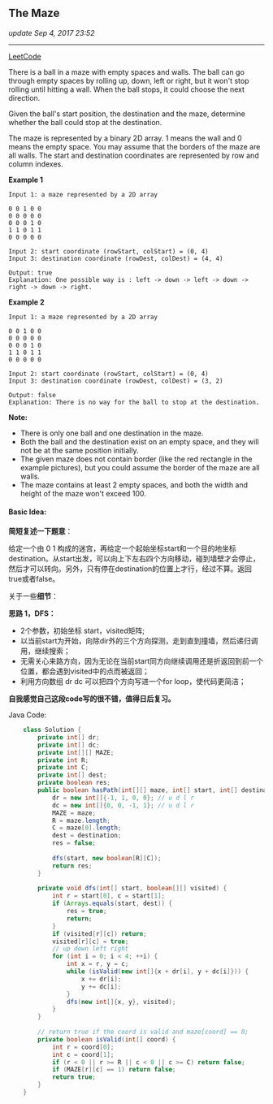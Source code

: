 ## The Maze
_update Sep 4, 2017  23:52_

---
[LeetCode](https://leetcode.com/problems/the-maze/description/)

There is a ball in a maze with empty spaces and walls. The ball can go through empty spaces by rolling up, down, left or right, but it won't stop rolling until hitting a wall. When the ball stops, it could choose the next direction.

Given the ball's start position, the destination and the maze, determine whether the ball could stop at the destination.

The maze is represented by a binary 2D array. 1 means the wall and 0 means the empty space. You may assume that the borders of the maze are all walls. The start and destination coordinates are represented by row and column indexes.

**Example 1**

    Input 1: a maze represented by a 2D array
    
    0 0 1 0 0
    0 0 0 0 0
    0 0 0 1 0
    1 1 0 1 1
    0 0 0 0 0
    
    Input 2: start coordinate (rowStart, colStart) = (0, 4)
    Input 3: destination coordinate (rowDest, colDest) = (4, 4)
    
    Output: true
    Explanation: One possible way is : left -> down -> left -> down -> right -> down -> right.

**Example 2**

    Input 1: a maze represented by a 2D array
    
    0 0 1 0 0
    0 0 0 0 0
    0 0 0 1 0
    1 1 0 1 1
    0 0 0 0 0
    
    Input 2: start coordinate (rowStart, colStart) = (0, 4)
    Input 3: destination coordinate (rowDest, colDest) = (3, 2)
    
    Output: false
    Explanation: There is no way for the ball to stop at the destination.

**Note:**
-  There is only one ball and one destination in the maze.
-  Both the ball and the destination exist on an empty space, and they will not be at the same position initially.
-  The given maze does not contain border (like the red rectangle in the example pictures), but you could assume the border of the maze are all walls.
-  The maze contains at least 2 empty spaces, and both the width and height of the maze won't exceed 100.


#### Basic Idea:
**简短复述一下题意**：

给定一个由 0 1 构成的迷宫，再给定一个起始坐标start和一个目的地坐标destination。从start出发，可以向上下左右四个方向移动，碰到墙壁才会停止，然后才可以转向。另外，只有停在destination的位置上才行，经过不算。返回true或者false。

关于一些**细节**：



**思路 1，DFS：**
-  2个参数，初始坐标 start，visited矩阵;
-  以当前start为开始，向除dir外的三个方向探测，走到直到撞墙，然后递归调用，继续搜索；
-  无需关心来路方向，因为无论在当前start同方向继续调用还是折返回到前一个位置，都会遇到visited中的点而被返回；
-  利用方向数组 dr dc 可以把四个方向写进一个for loop，使代码更简洁；

**自我感觉自己这段code写的很不错，值得日后复习。**

Java Code:
```java
    class Solution {
        private int[] dr;
        private int[] dc;
        private int[][] MAZE;
        private int R;
        private int C;
        private int[] dest;
        private boolean res;
        public boolean hasPath(int[][] maze, int[] start, int[] destination) {
            dr = new int[]{-1, 1, 0, 0}; // u d l r
            dc = new int[]{0, 0, -1, 1}; // u d l r
            MAZE = maze;
            R = maze.length;
            C = maze[0].length;
            dest = destination;
            res = false;
            
            dfs(start, new boolean[R][C]);
            return res;
        }
        
        private void dfs(int[] start, boolean[][] visited) {
            int r = start[0], c = start[1];
            if (Arrays.equals(start, dest)) {
                res = true;
                return;
            } 
            if (visited[r][c]) return;
            visited[r][c] = true;
            // up down left right
            for (int i = 0; i < 4; ++i) {
                int x = r, y = c;
                while (isValid(new int[]{x + dr[i], y + dc[i]})) {
                    x += dr[i];
                    y += dc[i];
                }
                dfs(new int[]{x, y}, visited);
            }
        }
        
        // return true if the coord is valid and maze[coord] == 0;
        private boolean isValid(int[] coord) {
            int r = coord[0];
            int c = coord[1];
            if (r < 0 || r >= R || c < 0 || c >= C) return false; 
            if (MAZE[r][c] == 1) return false;
            return true;
        }
    }
```










